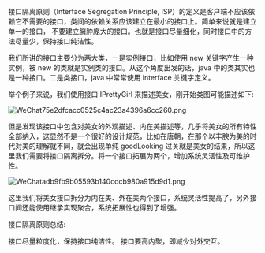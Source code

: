 接口隔离原则（Interface Segregation Principle, ISP）的定义是客户端不应该依赖它不需要的接口，类间的依赖关系应该建立在最小的接口上。简单来说就是建立单一的接口， 不要建立臃肿庞大的接口。也就是接口尽量细化，同时接口中的方法尽量少，保持接口纯洁性。

我们所讲的接口主要分为两大类，一是实例接口，比如使用 new 关键字产生一种实例，被 new 的类就是实例类的接口。从这个角度出发的话，java 中的类其实也是一种接口。二是类接口，java 中常常使用 interface 关键字定义。

举个例子来说，我们使用接口 IPrettyGirl 来描述美女，刚开始类图可能描述如下:

![WeChat75e2dfcacc0525c4ac23a4396a6cc260.png](http://ww1.sinaimg.cn/large/9e58a4edly1gfncdwfgwuj20ou090jss.jpg)

但是发现该接口中包含对美女的外观描述、内在美描述等，几乎将美女的所有特性全部纳入，这显然不是一个很好的设计规范，比如在唐朝，在那个以丰腴为美的时代对美的理解就不同，就会出现单纯 goodLooking 过关就是美女的结果，所以这里我们需要将接口隔离拆分。将一个接口拓展为两个，增加系统灵活性及可维护性。

![WeChatadb9fb9b05593b140cdcb980a915d9d1.png](http://ww1.sinaimg.cn/large/9e58a4edly1gfncegv3dnj20vu0ietbn.jpg)

这里我们将美女接口拆分为内在美、外在美两个接口，系统灵活性提高了，另外接口间还能使用继承实现聚合，系统拓展性也得到了增强。

接口隔离原则总结:

接口尽量粒度化，保持接口纯洁性。
接口要高内聚，即减少对外交互。